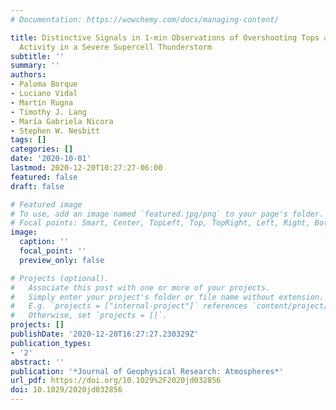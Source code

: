 ```yaml
---
# Documentation: https://wowchemy.com/docs/managing-content/

title: Distinctive Signals in 1-min Observations of Overshooting Tops and Lightning
  Activity in a Severe Supercell Thunderstorm
subtitle: ''
summary: ''
authors:
- Paloma Borque
- Luciano Vidal
- Martín Rugna
- Timothy J. Lang
- María Gabriela Nicora
- Stephen W. Nesbitt
tags: []
categories: []
date: '2020-10-01'
lastmod: 2020-12-20T10:27:27-06:00
featured: false
draft: false

# Featured image
# To use, add an image named `featured.jpg/png` to your page's folder.
# Focal points: Smart, Center, TopLeft, Top, TopRight, Left, Right, BottomLeft, Bottom, BottomRight.
image:
  caption: ''
  focal_point: ''
  preview_only: false

# Projects (optional).
#   Associate this post with one or more of your projects.
#   Simply enter your project's folder or file name without extension.
#   E.g. `projects = ["internal-project"]` references `content/project/deep-learning/index.md`.
#   Otherwise, set `projects = []`.
projects: []
publishDate: '2020-12-20T16:27:27.230329Z'
publication_types:
- '2'
abstract: ''
publication: '*Journal of Geophysical Research: Atmospheres*'
url_pdf: https://doi.org/10.1029%2F2020jd032856
doi: 10.1029/2020jd032856
---
```


